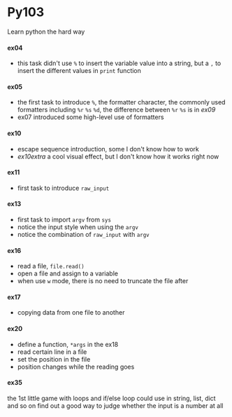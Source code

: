 # Py103
Learn python the hard way

#### ex04
* this task didn't use `%` to insert the variable value into a string, but a `,` to insert the different values in `print` function

#### ex05
* the first task to introduce `%`, the formatter character, the commonly used formatters including `%r` `%s` `%d`, the difference between `%r` `%s` is in *ex09*
* ex07 introduced some high-level use of formatters

#### ex10
* escape sequence introduction, some I don't know how to work
* *ex10extra* a cool visual effect, but I don't know how it works right now

#### ex11
* first task to introduce `raw_input`

#### ex13
* first task to import `argv` from `sys`
* notice the input style when using the `argv`
* notice the combination of `raw_input` with `argv`

#### ex16
* read a file, `file.read()`
* open a file and assign to a variable
* when use `w` mode, there is no need to truncate the file after

#### ex17
* copying data from one file to another

#### ex20
* define a function, `*args` in the ex18
* read certain line in a file
* set the position in the file
* position changes while the reading goes

#### ex35
the 1st little game with loops and if/else
loop could use in string, list, dict and so on
find out a good way to judge whether the input is a number at all
